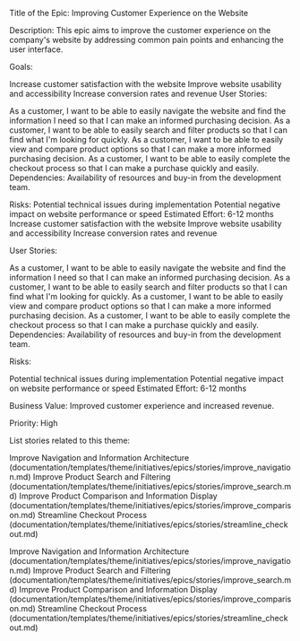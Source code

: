Title of the Epic: Improving Customer Experience on the Website

Description: This epic aims to improve the customer experience on the company's website by addressing common pain points and enhancing the user interface.

Goals:

Increase customer satisfaction with the website Improve website usability and accessibility Increase conversion rates and revenue User Stories:

As a customer, I want to be able to easily navigate the website and find the information I need so that I can make an informed purchasing decision. As a customer, I want to be able to easily search and filter products so that I can find what I'm looking for quickly. As a customer, I want to be able to easily view and compare product options so that I can make a more informed purchasing decision. As a customer, I want to be able to easily complete the checkout process so that I can make a purchase quickly and easily. Dependencies: Availability of resources and buy-in from the development team.

Risks:
Potential technical issues during implementation Potential negative impact on website performance or speed Estimated Effort: 6-12 months
Increase customer satisfaction with the website
Improve website usability and accessibility
Increase conversion rates and revenue

User Stories:

As a customer, I want to be able to easily navigate the website and find the information I need so that I can make an informed purchasing decision.
As a customer, I want to be able to easily search and filter products so that I can find what I'm looking for quickly.
As a customer, I want to be able to easily view and compare product options so that I can make a more informed purchasing decision.
As a customer, I want to be able to easily complete the checkout process so that I can make a purchase quickly and easily.
Dependencies: Availability of resources and buy-in from the development team.

Risks:

Potential technical issues during implementation
Potential negative impact on website performance or speed
Estimated Effort: 6-12 months


Business Value: Improved customer experience and increased revenue.

Priority: High

List stories related to this theme:

Improve Navigation and Information Architecture (documentation/templates/theme/initiatives/epics/stories/improve_navigation.md) Improve Product Search and Filtering (documentation/templates/theme/initiatives/epics/stories/improve_search.md) Improve Product Comparison and Information Display (documentation/templates/theme/initiatives/epics/stories/improve_comparison.md) Streamline Checkout Process (documentation/templates/theme/initiatives/epics/stories/streamline_checkout.md)

Improve Navigation and Information Architecture (documentation/templates/theme/initiatives/epics/stories/improve_navigation.md)
Improve Product Search and Filtering (documentation/templates/theme/initiatives/epics/stories/improve_search.md)
Improve Product Comparison and Information Display (documentation/templates/theme/initiatives/epics/stories/improve_comparison.md)
Streamline Checkout Process (documentation/templates/theme/initiatives/epics/stories/streamline_checkout.md)
